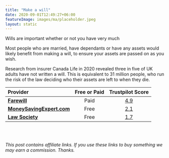 ```yaml
---
title: "Make a will"
date: 2020-09-01T12:49:27+06:00
featureImage: images/ma/placeholder.jpeg
layout: static
---
```


Wills are important whether or not you have very much

Most people who are married, have dependants or have any assets would likely benefit from making a will, to ensure your assets are passed on as you wish.

Research from insurer Canada Life in 2020 revealed three in five of UK adults have not written a will. This is equivalent to 31 million people, who run the risk of the law deciding who their assets are left to when they die.

| Provider      | Free or Paid  |  Trustpilot Score  |
| :-----------          | :--------------:      |  :--------------:         |
| [**Farewill**](https://farewill.com/) | Paid | [4.9](https://www.trustpilot.com/review/farewill.com) | 
| [**MoneySavingExpert.com**](https://www.moneysavingexpert.com/family/free-cheap-wills/) | Free | [2.1](https://www.trustpilot.com/review/www.moneysavingexpert.com) | 
| [**Law Society**](https://solicitors.lawsociety.org.uk/search/results?UmbrellaLegalIssue=LIUPCW&Pro=False) | Free | [1.7](https://www.trustpilot.com/review/www.lawsociety.org.uk) | 
  

<br/><br/>

*This post contains affiliate links. If you use these links to buy something we may
earn a commission. Thanks.*






